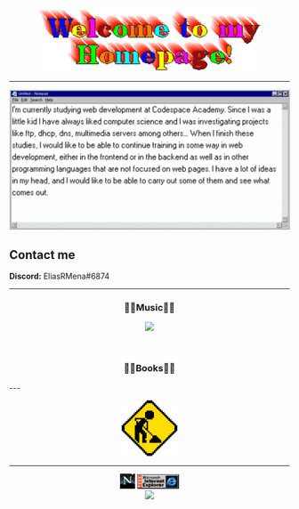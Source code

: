 <p align="center">
    <img src="img/welcome.gif" width="80%">
</p>

---

<img src="img/Banner Github.png">

## Contact me
**Discord:** EliasRMena#6874

---
<h3 align="center">🎵🎵Music🎵🎵</h3>
<p align="center">
    <a href="https://open.spotify.com/user/eliasrmena"><img src="https://eliasrmena.vercel.app/api/spotify"></a>
</p>
<br>
<h3 align="center">📖📖Books📖📖</h3>
<p align="center">
<!-- GOODREADS-LIST:START -->
<!-- GOODREADS-LIST:END -->
</p>
---

<p align="center">
    <img src="img/under-construction.gif" width="20%">
</p>

---
<p align="center">
    <img src="img/netscape.gif" width="5.3%" display="inline"> <img src="img/explorer.gif" width="15%" display="inline">
    <br>
    <img src="https://profile-counter.glitch.me/EliasRMena/count.svg">
</p>


<!--
**EliasRMena/EliasRMena** is a ✨ _special_ ✨ repository because its `README.md` (this file) appears on your GitHub profile.

Here are some ideas to get you started:

- 🔭 I’m currently working on ...
- 🌱 I’m currently learning ...
- 👯 I’m looking to collaborate on ...
- 🤔 I’m looking for help with ...
- 💬 Ask me about ...
- 📫 How to reach me: ...
- 😄 Pronouns: ...
- ⚡ Fun fact: ...
-->
